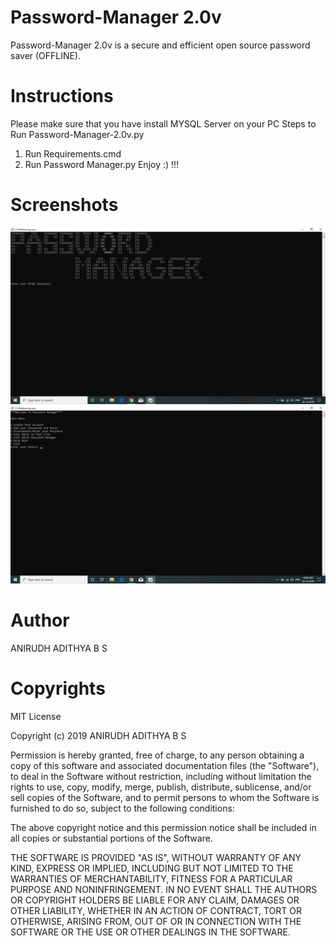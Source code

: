 # Password-Manager 2.0v
Password-Manager 2.0v is a secure and efficient open source password saver (OFFLINE).

# Instructions
Please make sure that you have install MYSQL Server on your PC
Steps to Run Password-Manager-2.0v.py
1. Run Requirements.cmd
2. Run Password Manager.py
Enjoy :) !!!

# Screenshots
![](demo1.png)
![](demo2.png)

# Author
ANIRUDH ADITHYA B S

# Copyrights
MIT License

Copyright (c) 2019 ANIRUDH ADITHYA B S 

Permission is hereby granted, free of charge, to any person obtaining a copy
of this software and associated documentation files (the "Software"), to deal
in the Software without restriction, including without limitation the rights
to use, copy, modify, merge, publish, distribute, sublicense, and/or sell
copies of the Software, and to permit persons to whom the Software is
furnished to do so, subject to the following conditions:

The above copyright notice and this permission notice shall be included in all
copies or substantial portions of the Software.

THE SOFTWARE IS PROVIDED "AS IS", WITHOUT WARRANTY OF ANY KIND, EXPRESS OR
IMPLIED, INCLUDING BUT NOT LIMITED TO THE WARRANTIES OF MERCHANTABILITY,
FITNESS FOR A PARTICULAR PURPOSE AND NONINFRINGEMENT. IN NO EVENT SHALL THE
AUTHORS OR COPYRIGHT HOLDERS BE LIABLE FOR ANY CLAIM, DAMAGES OR OTHER
LIABILITY, WHETHER IN AN ACTION OF CONTRACT, TORT OR OTHERWISE, ARISING FROM,
OUT OF OR IN CONNECTION WITH THE SOFTWARE OR THE USE OR OTHER DEALINGS IN THE
SOFTWARE.
